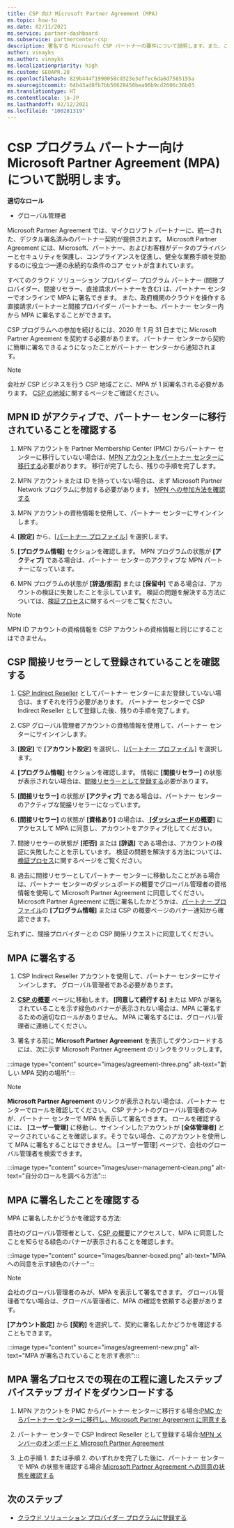 ```yaml
---
title: CSP 向け Microsoft Partner Agreement (MPA)
ms.topic: how-to
ms.date: 02/11/2021
ms.service: partner-dashboard
ms.subservice: partnercenter-csp
description: 署名する Microsoft CSP パートナーの要件について説明します。また、この統一され、デジタル署名済みの Microsoft Partner Agreement (MPA) を確認します。
author: vinayks
ms.author: vinayks
ms.localizationpriority: high
ms.custom: SEOAPR.20
ms.openlocfilehash: 829b444f1990058cd323e3effec6da6d7585155a
ms.sourcegitcommit: 64b43ad8fb7bb56628450bea06b9cd2606c36b03
ms.translationtype: HT
ms.contentlocale: ja-JP
ms.lasthandoff: 02/12/2021
ms.locfileid: "100281319"
---
```

# <a name="learn-about-the-microsoft-partner-agreement-mpa-for-csp-program-partners"></a>CSP プログラム パートナー向け Microsoft Partner Agreement (MPA) について説明します。

**適切なロール**

- グローバル管理者

Microsoft Partner Agreement では、マイクロソフト パートナーに、統一された、デジタル署名済みのパートナー契約が提供されます。 Microsoft Partner Agreement には、Microsoft、パートナー、およびお客様がデータのプライバシーとセキュリティを保護し、コンプライアンスを促進し、健全な業務手順を奨励するのに役立つ一連の永続的な条件のコア セットが含まれています。

すべてのクラウド ソリューション プロバイダー プログラム パートナー (間接プロバイダー、間接リセラー、直接請求パートナーを含む) は、パートナー センターでオンラインで MPA に署名できます。 また、政府機関のクラウドを操作する直接請求パートナーと間接プロバイダー パートナーも、パートナー センター内から MPA に署名することができます。

CSP プログラムへの参加を続けるには、2020 年 1 月 31 日までに Microsoft Partner Agreement を契約する必要があります。 パートナー センターから契約に簡単に署名できるようになったことがパートナー センターから通知されます。

>[!NOTE]
>会社が CSP ビジネスを行う CSP 地域ごとに、MPA が 1 回署名される必要があります。 [CSP の地域](regional-authorization-overview.md)に関するページをご確認ください。 

## <a name="verify-your-mpn-id-is-active-and-migrated-to-partner-center"></a>MPN ID がアクティブで、パートナー センターに移行されていることを確認する

1. MPN アカウントを Partner Membership Center (PMC) からパートナー センターに移行していない場合は、[MPN アカウントをパートナー センターに移行する](move-pmc-pc-map.md)必要があります。 移行が完了したら、残りの手順を完了します。 

1. MPN アカウントまたは ID を持っていない場合は、まず Microsoft Partner Network プログラムに参加する必要があります。 [MPN への参加方法を確認する](mpn-create-a-partner-center-account.md)

1. MPN アカウントの資格情報を使用して、パートナー センターにサインインします。
 
1. **[設定]** から、[[パートナー プロファイル]](https://partner.microsoft.com/pcv/accountsettings/connectedpartnerprofile) を選択します。

1. **[プログラム情報]** セクションを確認します。 MPN プログラムの状態が **[アクティブ]** である場合は、パートナー センターのアクティブな MPN パートナーになっています。
 
1. MPN プログラムの状態が **[辞退/拒否]** または **[保留中]** である場合は、アカウントの検証に失敗したことを示しています。 検証の問題を解決する方法については、[検証プロセス](verification-responses.md)に関するページをご覧ください。



>[!NOTE]
>MPN ID アカウントの資格情報を CSP アカウントの資格情報と同じにすることはできません。

## <a name="confirm-you-are-enrolled-as-a-csp-indirect-reseller"></a>CSP 間接リセラーとして登録されていることを確認する

1. [CSP Indirect Reseller](indirect-reseller-tasks-in-partner-center.md) としてパートナー センターにまだ登録していない場合は、まずそれを行う必要があります。 パートナー センターで CSP Indirect Reseller として登録した後、残りの手順を完了します。

1. CSP グローバル管理者アカウントの資格情報を使用して、パートナー センターにサインインします。

1. **[設定]** で **[アカウント設定]** を選択し、[[パートナー プロファイル]](https://partner.microsoft.com/pcv/accountsettings/partnerprofile) を選択します。

1. **[プログラム情報]** セクションを確認します。 情報に **[間接リセラー]** の状態が表示されない場合は、[間接リセラーとして登録する](indirect-reseller-tasks-in-partner-center.md)必要があります。

1. **[間接リセラー]** の状態が **[アクティブ]** である場合は、パートナー センターのアクティブな間接リセラーになっています。
 
4. **[間接リセラー]** の状態が **[資格あり]** の場合は、[ **[ダッシュボードの概要]**](https://partner.microsoft.com/pcv/dashboard/overview) にアクセスして MPA に同意し、アカウントをアクティブ化してください。
 
1. 間接リセラーの状態が **[拒否]** または **[辞退]** である場合は、アカウントの検証に失敗したことを示しています。 検証の問題を解決する方法については、[検証プロセス](verification-responses.md)に関するページをご覧ください。

1. 過去に間接リセラーとしてパートナー センターに移動したことがある場合は、パートナー センターのダッシュボードの概要でグローバル管理者の資格情報を使用して Microsoft Partner Agreement に同意してください。 Microsoft Partner Agreement に既に署名したかどうかは、[パートナー プロファイル](https://partner.microsoft.com/pcv/accountsettings/partnerprofile)の **[プログラム情報]** または CSP の概要ページのバナー通知から確認できます。

忘れずに、間接プロバイダーとの CSP 関係リクエストに同意してください。

## <a name="sign-the-mpa"></a>MPA に署名する

1. CSP Indirect Reseller アカウントを使用して、パートナー センターにサインインします。 グローバル管理者である必要があります。
1. **[CSP の概要](https://partner.microsoft.com/pcv/dashboard/overview)** ページに移動します。  **[同意して続行する]** または MPA が署名されていることを示す緑色のバナーが表示されない場合は、MPA に署名するための適切なロールがありません。 MPA に署名するには、グローバル管理者に連絡してください。

1. 署名する前に **Microsoft Partner Agreement** を表示してダウンロードするには、次に示す Microsoft Partner Agreement のリンクをクリックします。

:::image type="content" source="images/agreement-three.png" alt-text="新しい MPA 契約の場所":::

>[!NOTE]
>**Microsoft Partner Agreement** のリンクが表示されない場合は、パートナー センターでロールを確認してください。 CSP テナントのグローバル管理者のみが、パートナー センターで MPA を表示して署名できます。 ロールを確認するには、 **[ユーザー管理]** に移動し、サインインしたアカウントが **[全体管理者]** とマークされていることを確認します。そうでない場合、このアカウントを使用して MPA に署名することはできません。 [ユーザー管理] ページで、会社のグローバル管理者を検索できます。

:::image type="content" source="images/user-management-clean.png" alt-text="自分のロールを調べる方法":::

## <a name="verify-that-you-have-signed-the-mpa"></a>MPA に署名したことを確認する

MPA に署名したかどうかを確認する方法:

 貴社のグローバル管理者として、[CSP の概要](https://partner.microsoft.com/pcv/dashboard/overview)にアクセスして、MPA に同意したことを知らせる緑色のバナーが表示されることを確認します。

 
:::image type="content" source="images/banner-boxed.png" alt-text="MPA への同意を示す緑色のバナー":::

>[!NOTE]
>会社のグローバル管理者のみが、MPA を表示して署名できます。 グローバル管理者でない場合は、グローバル管理者に、MPA の確認を依頼する必要があります。

**[アカウント設定]** から **[契約]** を選択して、契約に署名したかどうかを確認することもできます。

:::image type="content" source="images/agreement-new.png" alt-text="MPA が署名されていることを示す表示":::


## <a name="download-the-step-by-step-guide-thats-right-for-where-you-are-in-the-mpa-signing-process"></a>MPA 署名プロセスでの現在の工程に適したステップバイステップ ガイドをダウンロードする

1. MPN アカウントを PMC からパートナー センターに移行する場合:[PMC からパートナー センターに移行し、Microsoft Partner Agreement に同意する](https://assetsprod.microsoft.com/mpn/migrate-pmc-pc-mpa-guide.pptx)

2. パートナー センターで CSP Indirect Reseller として登録する場合:[MPN メンバーのオンボードと Microsoft Partner Agreement](https://assetsprod.microsoft.com/mpn/onboard-pc-csp-mpn-mpa-guide.pptx)

3. 上の手順 1. または手順 2. のいずれかを完了した後に、パートナー センターで MPA の状態を確認する場合:[Microsoft Partner Agreement への同意の状態を確認する](https://assetsprod.microsoft.com/mpn/verify-mpa-acceptance-status.pptx)
 
## <a name="next-steps"></a>次のステップ

- [クラウド ソリューション プロバイダー プログラムに登録する](indirect-reseller-tasks-in-partner-center.md)
